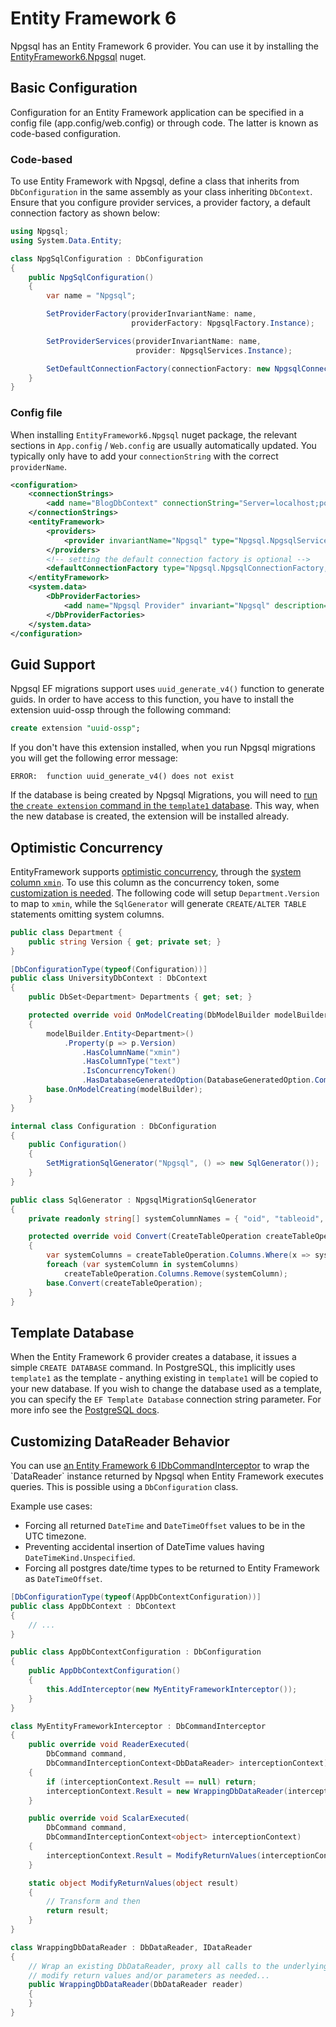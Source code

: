 # Entity Framework 6

Npgsql has an Entity Framework 6 provider. You can use it by installing the
[EntityFramework6.Npgsql](https://www.nuget.org/packages/EntityFramework6.Npgsql/) nuget.

## Basic Configuration

Configuration for an Entity Framework application can be specified in a config file (app.config/web.config) or through code. The latter is known as code-based configuration.

### Code-based

To use Entity Framework with Npgsql, define a class that inherits from `DbConfiguration` in the same assembly as your class inheriting `DbContext`. Ensure that you configure provider services, a provider factory, a default connection factory as shown below:

```csharp
using Npgsql;
using System.Data.Entity;

class NpgSqlConfiguration : DbConfiguration
{
    public NpgSqlConfiguration()
    {
        var name = "Npgsql";

        SetProviderFactory(providerInvariantName: name,
                           providerFactory: NpgsqlFactory.Instance);

        SetProviderServices(providerInvariantName: name,
                            provider: NpgsqlServices.Instance);

        SetDefaultConnectionFactory(connectionFactory: new NpgsqlConnectionFactory());
    }
}
```

### Config file

When installing `EntityFramework6.Npgsql` nuget package, the relevant sections in `App.config` / `Web.config` are usually automatically updated. You typically only have to add your `connectionString` with the correct `providerName`.

```xml
<configuration>
    <connectionStrings>
        <add name="BlogDbContext" connectionString="Server=localhost;port=5432;Database=Blog;User Id=postgres;Password=postgres;" providerName="Npgsql" />
    </connectionStrings>
    <entityFramework>
        <providers>
            <provider invariantName="Npgsql" type="Npgsql.NpgsqlServices, EntityFramework6.Npgsql" />
        </providers>
        <!-- setting the default connection factory is optional -->
        <defaultConnectionFactory type="Npgsql.NpgsqlConnectionFactory, EntityFramework6.Npgsql" />
    </entityFramework>
    <system.data>
        <DbProviderFactories>
            <add name="Npgsql Provider" invariant="Npgsql" description=".NET Framework Data Provider for PostgreSQL" type="Npgsql.NpgsqlFactory, Npgsql, Version=4.1.3.0, Culture=neutral, PublicKeyToken=5d8b90d52f46fda7" />
        </DbProviderFactories>
    </system.data>
</configuration>
```

## Guid Support

Npgsql EF migrations support uses `uuid_generate_v4()` function to generate guids.
In order to have access to this function, you have to install the extension uuid-ossp through the following command:

```sql
create extension "uuid-ossp";
```

If you don't have this extension installed, when you run Npgsql migrations you will get the following error message:

```text
ERROR:  function uuid_generate_v4() does not exist
```

If the database is being created by Npgsql Migrations, you will need to
[run the `create extension` command in the `template1` database](http://stackoverflow.com/a/11584751).
This way, when the new database is created, the extension will be installed already.

## Optimistic Concurrency

EntityFramework supports [optimistic concurrency](https://docs.microsoft.com/en-us/aspnet/mvc/overview/getting-started/getting-started-with-ef-using-mvc/handling-concurrency-with-the-entity-framework-in-an-asp-net-mvc-application), through the [system column `xmin`](https://www.postgresql.org/docs/current/ddl-system-columns.html). To use this column as the concurrency token, some [customization is needed](https://github.com/npgsql/EntityFramework6.Npgsql/issues/8). The following code will setup `Department.Version` to map to `xmin`, while the `SqlGenerator` will generate `CREATE/ALTER TABLE` statements omitting system columns.

```csharp
public class Department {
    public string Version { get; private set; }
}

[DbConfigurationType(typeof(Configuration))]
public class UniversityDbContext : DbContext
{
    public DbSet<Department> Departments { get; set; }

    protected override void OnModelCreating(DbModelBuilder modelBuilder)
    {
        modelBuilder.Entity<Department>()
            .Property(p => p.Version)
                .HasColumnName("xmin")
                .HasColumnType("text")
                .IsConcurrencyToken()
                .HasDatabaseGeneratedOption(DatabaseGeneratedOption.Computed);
        base.OnModelCreating(modelBuilder);
    }
}

internal class Configuration : DbConfiguration
{
    public Configuration()
    {
        SetMigrationSqlGenerator("Npgsql", () => new SqlGenerator());
    }
}

public class SqlGenerator : NpgsqlMigrationSqlGenerator
{
    private readonly string[] systemColumnNames = { "oid", "tableoid", "xmin", "cmin", "xmax", "cmax", "ctid" };

    protected override void Convert(CreateTableOperation createTableOperation)
    {
        var systemColumns = createTableOperation.Columns.Where(x => systemColumnNames.Contains(x.Name)).ToArray();
        foreach (var systemColumn in systemColumns)
            createTableOperation.Columns.Remove(systemColumn);
        base.Convert(createTableOperation);
    }
}
```

## Template Database

When the Entity Framework 6 provider creates a database, it issues a simple `CREATE DATABASE` command.
In PostgreSQL, this implicitly uses `template1` as the template - anything existing in `template1` will
be copied to your new database. If you wish to change the database used as a template, you can specify
the `EF Template Database` connection string parameter. For more info see the
[PostgreSQL docs](https://www.postgresql.org/docs/current/static/sql-createdatabase.html).

## Customizing DataReader Behavior

You can use [an Entity Framework 6 IDbCommandInterceptor](https://msdn.microsoft.com/library/dn469464(v=vs.113).aspx) to wrap the `DataReader` instance returned by Npgsql when Entity Framework executes queries. This is possible using a ```DbConfiguration``` class.

Example use cases:

- Forcing all returned ```DateTime``` and ```DateTimeOffset``` values to be in the UTC timezone.
- Preventing accidental insertion of DateTime values having ```DateTimeKind.Unspecified```.
- Forcing all postgres date/time types to be returned to Entity Framework as ```DateTimeOffset```.

```c#
[DbConfigurationType(typeof(AppDbContextConfiguration))]
public class AppDbContext : DbContext
{
    // ...
}

public class AppDbContextConfiguration : DbConfiguration
{
    public AppDbContextConfiguration()
    {
        this.AddInterceptor(new MyEntityFrameworkInterceptor());
    }
}

class MyEntityFrameworkInterceptor : DbCommandInterceptor
{
    public override void ReaderExecuted(
        DbCommand command,
        DbCommandInterceptionContext<DbDataReader> interceptionContext)
    {
        if (interceptionContext.Result == null) return;
        interceptionContext.Result = new WrappingDbDataReader(interceptionContext.Result);
    }

    public override void ScalarExecuted(
        DbCommand command,
        DbCommandInterceptionContext<object> interceptionContext)
    {
        interceptionContext.Result = ModifyReturnValues(interceptionContext.Result);
    }

    static object ModifyReturnValues(object result)
    {
        // Transform and then
        return result;
    }
}

class WrappingDbDataReader : DbDataReader, IDataReader
{
    // Wrap an existing DbDataReader, proxy all calls to the underlying instance,
    // modify return values and/or parameters as needed...
    public WrappingDbDataReader(DbDataReader reader)
    {
    }
}
```
